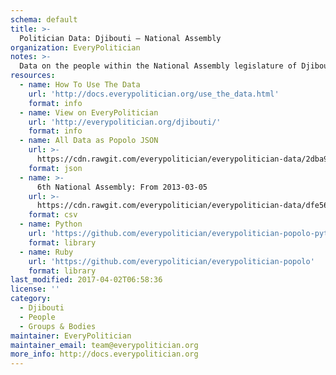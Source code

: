 ```yaml
---
schema: default
title: >-
  Politician Data: Djibouti — National Assembly
organization: EveryPolitician
notes: >-
  Data on the people within the National Assembly legislature of Djibouti.
resources:
  - name: How To Use The Data
    url: 'http://docs.everypolitician.org/use_the_data.html'
    format: info
  - name: View on EveryPolitician
    url: 'http://everypolitician.org/djibouti/'
    format: info
  - name: All Data as Popolo JSON
    url: >-
      https://cdn.rawgit.com/everypolitician/everypolitician-data/2dba9e445890319dc54c9629db9d623ece30effe/data/Djibouti/Assembly/ep-popolo-v1.0.json
    format: json
  - name: >-
      6th National Assembly: From 2013-03-05
    url: >-
      https://cdn.rawgit.com/everypolitician/everypolitician-data/dfe56e242be3f70e40d4ebb562e237f2bd80e97f/data/Djibouti/Assembly/term-6.csv
    format: csv
  - name: Python
    url: 'https://github.com/everypolitician/everypolitician-popolo-python'
    format: library
  - name: Ruby
    url: 'https://github.com/everypolitician/everypolitician-popolo'
    format: library
last_modified: 2017-04-02T06:58:36
license: ''
category:
  - Djibouti
  - People
  - Groups & Bodies
maintainer: EveryPolitician
maintainer_email: team@everypolitician.org
more_info: http://docs.everypolitician.org
---
```

